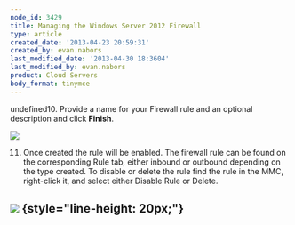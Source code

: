 ```yaml
---
node_id: 3429
title: Managing the Windows Server 2012 Firewall
type: article
created_date: '2013-04-23 20:59:31'
created_by: evan.nabors
last_modified_date: '2013-04-30 18:3604'
last_modified_by: evan.nabors
product: Cloud Servers
body_format: tinymce
---
```


undefined10. Provide a name for your Firewall rule and an optional description
and click **Finish**.

![](/knowledge_center/sites/default/files/field/image/rule_name.png)

11. Once created the rule will be enabled. The firewall rule can be
found on the corresponding Rule tab, either inbound or outbound
depending on the type created. To disable or delete the rule find the
rule in the MMC, right-click it, and select either Disable Rule or
Delete.

![](/knowledge_center/sites/default/files/field/image/custom_disable.png) {style="line-height: 20px;"}
-------------------------------------------------------------------------

